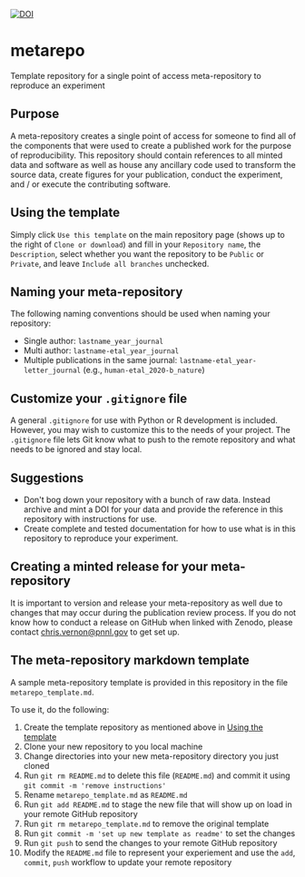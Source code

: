 [![DOI](https://zenodo.org/badge/265119113.svg)](https://zenodo.org/badge/latestdoi/265119113)

# metarepo
Template repository for a single point of access meta-repository to reproduce an experiment

## Purpose
A meta-repository creates a single point of access for someone to find all of the components that were used to create a published work for the purpose of reproducibility.  This repository should contain references to all minted data and software as well as house any ancillary code used to transform the source data, create figures for your publication, conduct the experiment, and / or execute the contributing software.

## Using the template
Simply click `Use this template` on the main repository page (shows up to the right of `Clone or download`) and fill in your `Repository name`, the `Description`, select whether you want the repository to be `Public` or `Private`, and leave `Include all branches` unchecked.

## Naming your meta-repository
The following naming conventions should be used when naming your repository:  
- Single author:  `lastname_year_journal`
- Multi author:  `lastname-etal_year_journal`
- Multiple publications in the same journal:  `lastname-etal_year-letter_journal` (e.g., `human-etal_2020-b_nature`)

## Customize your `.gitignore` file
A general `.gitignore` for use with Python or R development is included.  However, you may wish to customize this to the needs of your project.  The `.gitignore` file lets Git know what to push to the remote repository and what needs to be ignored and stay local.

## Suggestions
- Don't bog down your repository with a bunch of raw data.  Instead archive and mint a DOI for your data and provide the reference in this repository with instructions for use.
- Create complete and tested documentation for how to use what is in this repository to reproduce your experiment.

## Creating a minted release for your meta-repository
It is important to version and release your meta-repository as well due to changes that may occur during the publication review process.  If you do not know how to conduct a release on GitHub when linked with Zenodo, please contact chris.vernon@pnnl.gov to get set up.  

## The meta-repository markdown template
A sample meta-repository template is provided in this repository in the file `metarepo_template.md`.  

To use it, do the following:
1. Create the template repository as mentioned above in [Using the template](#using-the-template)
2. Clone your new repository to you local machine
3. Change directories into your new meta-repository directory you just cloned
4. Run `git rm README.md` to delete this file (`README.md`) and commit it using `git commit -m 'remove instructions'`
5. Rename `metarepo_template.md` as `README.md`
6. Run `git add README.md` to stage the new file that will show up on load in your remote GitHub repository
7. Run `git rm metarepo_template.md` to remove the original template
8. Run `git commit -m 'set up new template as readme'` to set the changes
9. Run `git push` to send the changes to your remote GitHub repository
10. Modify the `README.md` file to represent your experiement and use the `add`, `commit`, `push` workflow to update your remote repository
